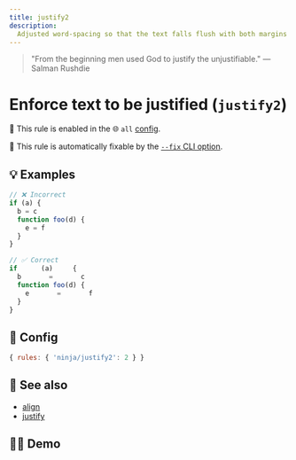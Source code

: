 ```yaml
---
title: justify2
description:
  Adjusted word-spacing so that the text falls flush with both margins
---
```


<script setup lang="ts">
import CodeEditor from '../../.vitepress/theme/components/code-editor.vue';
import {ruleName, presetConfigs, initialText} from '../../src/sample-code/justify2.js';
</script>

> "From the beginning men used God to justify the unjustifiable." — Salman
> Rushdie

# Enforce text to be justified (`justify2`)

💼 This rule is enabled in the 🌐 `all` [config](/configs/).

🔧 This rule is automatically fixable by the [`--fix` CLI option](https://eslint.org/docs/latest/user-guide/command-line-interface#--fix).

<!-- end auto-generated rule header -->

## 💡 Examples

```js
// ❌ Incorrect
if (a) {
  b = c
  function foo(d) {
    e = f
  }
}

// ✅ Correct
if      (a)     {
  b       =       c
  function foo(d) {
    e       =       f
  }
}
```

## 🔧 Config

```js
{ rules: { 'ninja/justify2': 2 } }
```

## 🔗 See also

- [align](/rules/align)
- [justify](/rules/justify)

## 🧑‍💻 Demo

<CodeEditor :rule="ruleName" :text="initialText" :presetConfigs="presetConfigs" />
